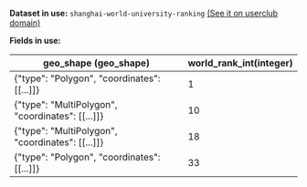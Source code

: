 **Dataset in use:** `shanghai-world-university-ranking` [(See it on userclub domain)](https://userclub.opendatasoft.com/explore/dataset/shanghai-world-university-ranking/table/)

**Fields in use:** 

| geo_shape (geo_shape) | world_rank_int(integer) | 
|---|---|
|{"type": "Polygon", "coordinates": [[...]]}|1|
|{"type": "MultiPolygon", "coordinates": [[...]]}|10|
|{"type": "MultiPolygon", "coordinates": [[...]]}|18|
|{"type": "Polygon", "coordinates": [[...]]}|33|

